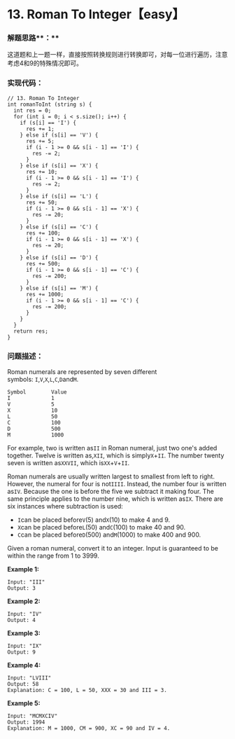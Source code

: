 # 13. Roman To Integer【easy】

### 解题思路**：**

这道题和上一题一样，直接按照转换规则进行转换即可，对每一位进行遍历，注意考虑4和9的特殊情况即可。

### 实现代码：

```
// 13. Roman To Integer
int romanToInt (string s) {
  int res = 0;
  for (int i = 0; i < s.size(); i++) {
    if (s[i] == 'I') {
      res += 1;
    } else if (s[i] == 'V') {
      res += 5;
      if (i - 1 >= 0 && s[i - 1] == 'I') {
        res -= 2;
      }
    } else if (s[i] == 'X') {
      res += 10;
      if (i - 1 >= 0 && s[i - 1] == 'I') {
        res -= 2;
      }
    } else if (s[i] == 'L') {
      res += 50;
      if (i - 1 >= 0 && s[i - 1] == 'X') {
        res -= 20;
      }
    } else if (s[i] == 'C') {
      res += 100;
      if (i - 1 >= 0 && s[i - 1] == 'X') {
        res -= 20;
      }
    } else if (s[i] == 'D') {
      res += 500;
      if (i - 1 >= 0 && s[i - 1] == 'C') {
        res -= 200;
      }
    } else if (s[i] == 'M') {
      res += 1000;
      if (i - 1 >= 0 && s[i - 1] == 'C') {
        res -= 200;
      }
    }
  }
  return res;
}
```

### 问题描述：

Roman numerals are represented by seven different symbols: `I`,`V`,`X`,`L`,`C`,`D`and`M`.

```
Symbol        Value
I             1
V             5
X             10
L             50
C             100
D             500
M             1000
```

For example, two is written as`II` in Roman numeral, just two one's added together. Twelve is written as,`XII`, which is simply`X`+`II`. The number twenty seven is written as`XXVII`, which is`XX`+`V`+`II`.

Roman numerals are usually written largest to smallest from left to right. However, the numeral for four is not`IIII`. Instead, the number four is written as`IV`. Because the one is before the five we subtract it making four. The same principle applies to the number nine, which is written as`IX`. There are six instances where subtraction is used:

* `I`can be placed before`V`\(5\) and`X`\(10\) to make 4 and 9. 
* `X`can be placed before`L`\(50\) and`C`\(100\) to make 40 and 90. 
* `C`can be placed before`D`\(500\) and`M`\(1000\) to make 400 and 900.

Given a roman numeral, convert it to an integer. Input is guaranteed to be within the range from 1 to 3999.

**Example 1:**

```
Input: "III"
Output: 3
```

**Example 2:**

```
Input: "IV"
Output: 4
```

**Example 3:**

```
Input: "IX"
Output: 9
```

**Example 4:**

```
Input: "LVIII"
Output: 58
Explanation: C = 100, L = 50, XXX = 30 and III = 3.
```

**Example 5:**

```
Input: "MCMXCIV"
Output: 1994
Explanation: M = 1000, CM = 900, XC = 90 and IV = 4.
```



